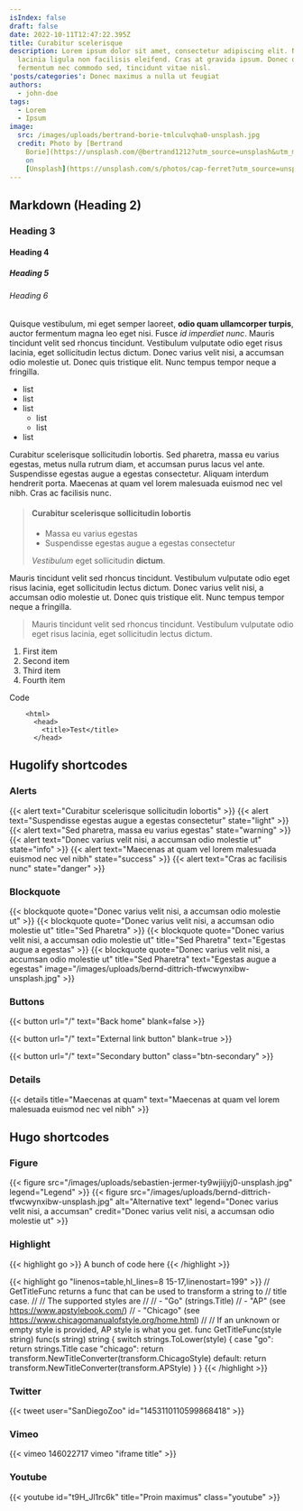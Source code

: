 ```yaml
---
isIndex: false
draft: false
date: 2022-10-11T12:47:22.395Z
title: Curabitur scelerisque
description: Lorem ipsum dolor sit amet, consectetur adipiscing elit. Nullam
  lacinia ligula non facilisis eleifend. Cras at gravida ipsum. Donec quam erat,
  fermentum nec commodo sed, tincidunt vitae nisl.
'posts/categories': Donec maximus a nulla ut feugiat
authors:
  - john-doe
tags:
  - Lorem
  - Ipsum
image:
  src: /images/uploads/bertrand-borie-tmlculvqha0-unsplash.jpg
  credit: Photo by [Bertrand
    Borie](https://unsplash.com/@bertrand1212?utm_source=unsplash&utm_medium=referral&utm_content=creditCopyText)
    on
    [Unsplash](https://unsplash.com/s/photos/cap-ferret?utm_source=unsplash&utm_medium=referral&utm_content=creditCopyText)
---
```


## Markdown (Heading 2)

### Heading 3

#### Heading 4

##### Heading 5

###### Heading 6

Quisque vestibulum, mi eget semper laoreet, **odio quam ullamcorper turpis**, auctor fermentum magna leo eget nisi. Fusce _id imperdiet nunc_. Mauris tincidunt velit sed rhoncus tincidunt. Vestibulum vulputate odio eget risus lacinia, eget sollicitudin lectus dictum. Donec varius velit nisi, a accumsan odio molestie ut. Donec quis tristique elit. Nunc tempus tempor neque a fringilla.

- list
- list
- list
  - list
  - list
- list

Curabitur scelerisque sollicitudin lobortis. Sed pharetra, massa eu varius egestas, metus nulla rutrum diam, et accumsan purus lacus vel ante. Suspendisse egestas augue a egestas consectetur. Aliquam interdum hendrerit porta. Maecenas at quam vel lorem malesuada euismod nec vel nibh. Cras ac facilisis nunc.

> #### Curabitur scelerisque sollicitudin lobortis
>
> - Massa eu varius egestas
> - Suspendisse egestas augue a egestas consectetur
>
>  *Vestibulum* eget sollicitudin **dictum**.

Mauris tincidunt velit sed rhoncus tincidunt. Vestibulum vulputate odio eget risus lacinia, eget sollicitudin lectus dictum. Donec varius velit nisi, a accumsan odio molestie ut. Donec quis tristique elit. Nunc tempus tempor neque a fringilla.

> Mauris tincidunt velit sed rhoncus tincidunt. Vestibulum vulputate odio eget risus lacinia, eget sollicitudin lectus dictum.

1. First item
2. Second item
3. Third item
4. Fourth item

Code

        <html>
          <head>
            <title>Test</title>
          </head>


## Hugolify shortcodes

### Alerts

{{< alert text="Curabitur scelerisque sollicitudin lobortis" >}}
{{< alert text="Suspendisse egestas augue a egestas consectetur" state="light" >}}
{{< alert text="Sed pharetra, massa eu varius egestas" state="warning" >}}
{{< alert text="Donec varius velit nisi, a accumsan odio molestie ut" state="info" >}}
{{< alert text="Maecenas at quam vel lorem malesuada euismod nec vel nibh" state="success" >}}
{{< alert text="Cras ac facilisis nunc" state="danger" >}}

### Blockquote

{{< blockquote quote="Donec varius velit nisi, a accumsan odio molestie ut" >}}
{{< blockquote quote="Donec varius velit nisi, a accumsan odio molestie ut" title="Sed Pharetra" >}}
{{< blockquote quote="Donec varius velit nisi, a accumsan odio molestie ut" title="Sed Pharetra" text="Egestas augue a egestas" >}}
{{< blockquote quote="Donec varius velit nisi, a accumsan odio molestie ut" title="Sed Pharetra" text="Egestas augue a egestas" image="/images/uploads/bernd-dittrich-tfwcwynxibw-unsplash.jpg" >}}

### Buttons

{{< button url="/" text="Back home" blank=false >}}

{{< button url="/" text="External link button" blank=true >}}

{{< button url="/" text="Secondary button" class="btn-secondary" >}}

### Details

{{< details title="Maecenas at quam" text="Maecenas at quam vel lorem malesuada euismod nec vel nibh" >}}

## Hugo shortcodes

### Figure

{{< figure src="/images/uploads/sebastien-jermer-ty9wjiijyj0-unsplash.jpg" legend="Legend" >}}
{{< figure src="/images/uploads/bernd-dittrich-tfwcwynxibw-unsplash.jpg" alt="Alternative text" legend="Donec varius velit nisi, a accumsan" credit="Donec varius velit nisi, a accumsan odio molestie ut" >}}

### Highlight

{{< highlight go >}} A bunch of code here {{< /highlight >}}

{{< highlight go "linenos=table,hl_lines=8 15-17,linenostart=199" >}}
// GetTitleFunc returns a func that can be used to transform a string to
// title case.
//
// The supported styles are
//
// - "Go" (strings.Title)
// - "AP" (see https://www.apstylebook.com/)
// - "Chicago" (see https://www.chicagomanualofstyle.org/home.html)
//
// If an unknown or empty style is provided, AP style is what you get.
func GetTitleFunc(style string) func(s string) string {
  switch strings.ToLower(style) {
  case "go":
    return strings.Title
  case "chicago":
    return transform.NewTitleConverter(transform.ChicagoStyle)
  default:
    return transform.NewTitleConverter(transform.APStyle)
  }
}
{{< /highlight >}}


### Twitter

{{< tweet user="SanDiegoZoo" id="1453110110599868418" >}}

### Vimeo

{{< vimeo 146022717 vimeo "iframe title" >}}

### Youtube

{{< youtube id="t9H_Jl1rc6k" title="Proin maximus" class="youtube" >}}
